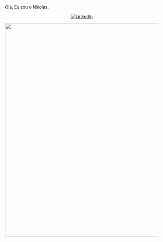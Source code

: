 Olá, Eu sou o Níkolas. 



<p align="center">
  <a href="https://www.linkedin.com/in/nikolaslage/"><img alt="LinkedIn" src="https://img.shields.io/badge/linkedin-%230077B5.svg?style=for-the-badge&logo=linkedin&logoColor=white" /></a>
 
</p>


<div align="center">
<img src="https://i.pinimg.com/564x/af/13/fa/af13fae7fc2b0cd9969d4b7a3e867419.jpg" width="700px" />
</div>





<!--
**nikolaslage/nikolaslage** is a ✨ _special_ ✨ repository because its `README.md` (this file) appears on your GitHub profile.

Here are some ideas to get you started:

- 🔭 I’m currently working on ...
- 🌱 I’m currently learning ...
- 👯 I’m looking to collaborate on ...
- 🤔 I’m looking for help with ...
- 💬 Ask me about ...
- 📫 How to reach me: ...
- 😄 Pronouns: ...
- ⚡ Fun fact: ...
-->
